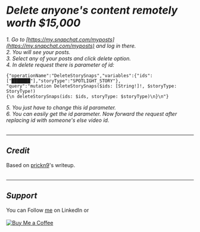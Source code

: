# ***Delete anyone's content remotely worth $15,000***

*1. Go to [https://my.snapchat.com/myposts](https://my.snapchat.com/myposts) and log in there.* <br>
*2. You will see your posts.* <br>
*3. Select any of your posts and click delete option.* <br>
*4. In delete request there is parameter of id:*
```
{"operationName":"DeleteStorySnaps","variables":{"ids":["███████"],"storyType":"SPOTLIGHT_STORY"},
"query":"mutation DeleteStorySnaps($ids: [String!]!, $storyType: StoryType!)
{\n deleteStorySnaps(ids: $ids, storyType: $storyType)\n}\n"}
```
*5. You just have to change this id parameter.* <br>
*6. You can easily get the id parameter. Now forward the request after replacing id with someone's else video id.* 
<br>&nbsp;

----
## ***Credit***
Based on [prickn9](https://hackerone.com/reports/1819832)'s writeup.
<br>&nbsp;

----
## ***Support***
You can Follow [me](https://www.linkedin.com/in/bhavesh-pardhi-/) on LinkedIn or
<br><br>[![Buy Me a Coffee](https://img.shields.io/badge/Buy%20Me%20a%20Coffee-Support-orange?style=for-the-badge&logo=buy-me-a-coffee)](https://www.buymeacoffee.com/bhaveshpardhi)
